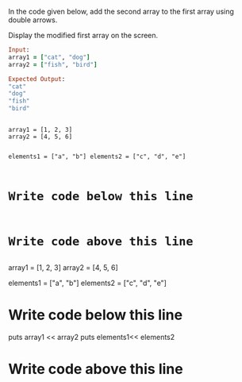 In the code given below, add the second array
to the first array using double
arrows.

Display the modified first array on the screen.

```ruby
Input:
array1 = ["cat", "dog"]
array2 = ["fish", "bird"]

Expected Output:
"cat"
"dog"
"fish"
"bird"
```

<codeblock language="ruby" type="exercise" testMode="fixedInput">
<code>
array1 = [1, 2, 3]
array2 = [4, 5, 6]

elements1 = ["a", "b"]
elements2 = ["c", "d", "e"]

# Write code below this line

# Write code above this line
</code>
<solution>
array1 = [1, 2, 3]
array2 = [4, 5, 6]

elements1 = ["a", "b"]
elements2 = ["c", "d", "e"]

# Write code below this line

puts array1 << array2
puts elements1<< elements2
# Write code above this line
</solution>
</codeblock>
